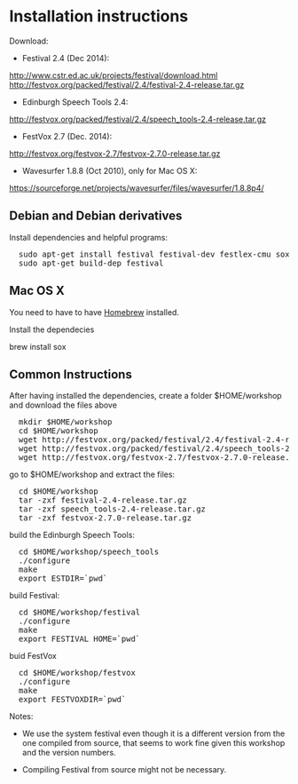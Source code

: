 Installation instructions
=========================

Download:

* Festival 2.4 (Dec 2014):

http://www.cstr.ed.ac.uk/projects/festival/download.html
http://festvox.org/packed/festival/2.4/festival-2.4-release.tar.gz

* Edinburgh Speech Tools 2.4:

http://festvox.org/packed/festival/2.4/speech_tools-2.4-release.tar.gz

* FestVox 2.7 (Dec. 2014):

http://festvox.org/festvox-2.7/festvox-2.7.0-release.tar.gz

* Wavesurfer 1.8.8 (Oct 2010), only for Mac OS X:

https://sourceforge.net/projects/wavesurfer/files/wavesurfer/1.8.8p4/



Debian and Debian derivatives
-----------------------------

Install dependencies and helpful programs:

<pre>
  sudo apt-get install festival festival-dev festlex-cmu sox audacity wavesurfer
  sudo apt-get build-dep festival
</pre>

Mac OS X
--------

You need to have to have [Homebrew](brew.sh) installed.

Install the dependecies

  brew install sox


Common Instructions
-------------------

After having installed the dependencies, create a folder
$HOME/workshop and download the files above

<pre>
  mkdir $HOME/workshop
  cd $HOME/workshop
  wget http://festvox.org/packed/festival/2.4/festival-2.4-release.tar.gz
  wget http://festvox.org/packed/festival/2.4/speech_tools-2.4-release.tar.gz
  wget http://festvox.org/festvox-2.7/festvox-2.7.0-release.tar.gz
</pre>

go to $HOME/workshop and extract the files:

<pre>
  cd $HOME/workshop
  tar -zxf festival-2.4-release.tar.gz
  tar -zxf speech_tools-2.4-release.tar.gz
  tar -zxf festvox-2.7.0-release.tar.gz
</pre>

build the Edinburgh Speech Tools:

<pre>
  cd $HOME/workshop/speech_tools
  ./configure
  make
  export ESTDIR=`pwd`
</pre>

build Festival:

<pre>
  cd $HOME/workshop/festival
  ./configure
  make
  export FESTIVAL_HOME=`pwd`
</pre>

buid FestVox

<pre>
  cd $HOME/workshop/festvox
  ./configure
  make
  export FESTVOXDIR=`pwd`
</pre>

Notes:

* We use the system festival even though it is a different version
  from the one compiled from source, that seems to work fine given
  this workshop and the version numbers.

* Compiling Festival from source might not be necessary.





  
